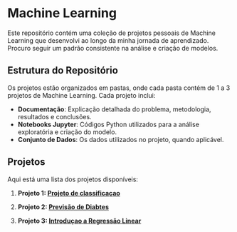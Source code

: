 # Machine Learning

Este repositório contém uma coleção de projetos pessoais de Machine Learning que desenvolvi ao longo da minha jornada de aprendizado. Procuro seguir um padrão consistente na análise e criação de modelos.

## Estrutura do Repositório

Os projetos estão organizados em pastas, onde cada pasta contém de 1 a 3 projetos de Machine Learning. Cada projeto inclui:

- **Documentação**: Explicação detalhada do problema, metodologia, resultados e conclusões.
- **Notebooks Jupyter**: Códigos Python utilizados para a análise exploratória e criação do modelo.
- **Conjunto de Dados**: Os dados utilizados no projeto, quando aplicável.

## Projetos

Aqui está uma lista dos projetos disponíveis:

1. **Projeto 1: [Projeto de classificaçao](https://github.com/Kevelee02/Machine_Learning/tree/main/Classifier_problem)**

2. **Projeto 2: [Previsão de Diabtes](https://github.com/Kevelee02/Machine_Learning/tree/main/Decision_Tree)**

3. **Projeto 3: [Introduçao a Regressão Linear ](https://github.com/Kevelee02/Machine_Learning/blob/main/Linear_Regression/LinearRegressionpt1.ipynb)**
  
